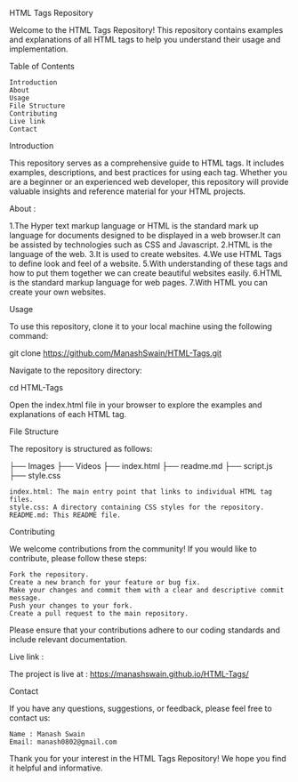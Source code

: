 HTML Tags Repository

Welcome to the HTML Tags Repository! This repository contains examples and explanations of all HTML tags to help you understand their usage and implementation.

Table of Contents

    Introduction
    About
    Usage
    File Structure
    Contributing
    Live link
    Contact

Introduction

This repository serves as a comprehensive guide to HTML tags. It includes examples, descriptions, and best practices for using each tag. Whether you are a beginner or an experienced web developer, this repository will provide valuable insights and reference material for your HTML projects.

About :

1.The Hyper text markup language or HTML is the standard mark up language for documents designed to be displayed in a web browser.It can be assisted by technologies such as CSS and Javascript.
2.HTML is the language of the web.
3.It is used to create websites.
4.We use HTML Tags to define look and feel of a website.
5.With understanding of these tags and how to put them together we can create beautiful websites easily.
6.HTML is the standard markup language for web pages.
7.With HTML you can create your own websites.

Usage

To use this repository, clone it to your local machine using the following command:

git clone https://github.com/ManashSwain/HTML-Tags.git

Navigate to the repository directory:

cd HTML-Tags

Open the index.html file in your browser to explore the examples and explanations of each HTML tag.

File Structure

The repository is structured as follows:

├── Images
├── Videos
├── index.html
├── readme.md
├── script.js
├── style.css  


    index.html: The main entry point that links to individual HTML tag files.
    style.css: A directory containing CSS styles for the repository.
    README.md: This README file.

Contributing

We welcome contributions from the community! If you would like to contribute, please follow these steps:

    Fork the repository.
    Create a new branch for your feature or bug fix.
    Make your changes and commit them with a clear and descriptive commit message.
    Push your changes to your fork.
    Create a pull request to the main repository.

Please ensure that your contributions adhere to our coding standards and include relevant documentation.

Live link : 

The project is live at : https://manashswain.github.io/HTML-Tags/


Contact

If you have any questions, suggestions, or feedback, please feel free to contact us:

    Name : Manash Swain
    Email: manash0802@gmail.com

Thank you for your interest in the HTML Tags Repository! We hope you find it helpful and informative.
